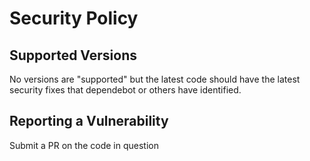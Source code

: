 # Security Policy

## Supported Versions

No versions are "supported" but the latest code should have the latest security fixes that dependebot or others have identified.

## Reporting a Vulnerability

Submit a PR on the code in question
